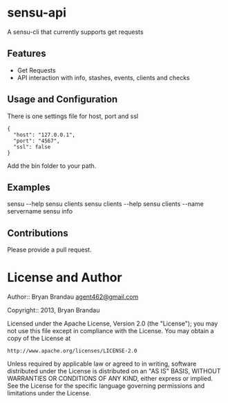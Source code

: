 sensu-api
=========

A sensu-cli that currently supports get requests

Features
--------
* Get Requests
* API interaction with info, stashes, events, clients and checks


Usage and Configuration
-----------------------
There is one settings file for host, port and ssl
   
````
{
  "host": "127.0.0.1",
  "port": "4567",
  "ssl": false
}

````

Add the bin folder to your path.  

Examples
-----------
sensu --help 
sensu clients
sensu clients --help
sensu clients --name servername
sensu info

Contributions
-------------
Please provide a pull request.  


License and Author
==================

Author:: Bryan Brandau <agent462@gmail.com>

Copyright:: 2013, Bryan Brandau

Licensed under the Apache License, Version 2.0 (the "License");
you may not use this file except in compliance with the License.
You may obtain a copy of the License at

    http://www.apache.org/licenses/LICENSE-2.0

Unless required by applicable law or agreed to in writing, software
distributed under the License is distributed on an "AS IS" BASIS,
WITHOUT WARRANTIES OR CONDITIONS OF ANY KIND, either express or implied.
See the License for the specific language governing permissions and
limitations under the License.
